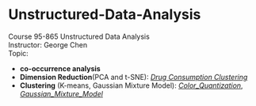# Unstructured-Data-Analysis
Course 95-865 Unstructured Data Analysis    
Instructor: George Chen    
Topic:    
*  **co-occurrence analysis**   
*  **Dimension Reduction**(PCA and t-SNE): [_Drug Consumption Clustering_](https://github.com/YaTingChang0620/Unstructured-Data-Analysis/blob/master/Drug%20Consumption.ipynb)
*  **Clustering** (K-means, Gaussian Mixture Model): [_Color_Quantization_](https://github.com/YaTingChang0620/Unstructured-Data-Analysis/blob/master/colorQuantization_kmeans.ipynb), [_Gaussian_Mixture_Model_](https://github.com/YaTingChang0620/Unstructured-Data-Analysis/blob/master/Gaussian_Mixture_Model_Ellipsoids.ipynb)
